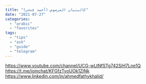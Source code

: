 ```yaml
---
title: "كالبنيان المرصوص (أحمد فتحي)"
date: "2021-07-27"
categories:
  - "arabic"
  - "favorites"
tags:
  - "tips"
  - "ask"
  - "guide"
  - "telegram"
---
```


https://www.youtube.com/channel/UCG-wLtNfSTg742SiH7Lne1Q
https://t.me/joinchat/KFGfzTvoUOk1ZjNk
https://www.linkedin.com/in/ahmedfathykhalid/
